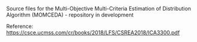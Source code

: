 Source files for the Multi-Objective Multi-Criteria Estimation of Distribution Algorithm (MOMCEDA) - repository in development

Reference: https://csce.ucmss.com/cr/books/2018/LFS/CSREA2018/ICA3300.pdf
